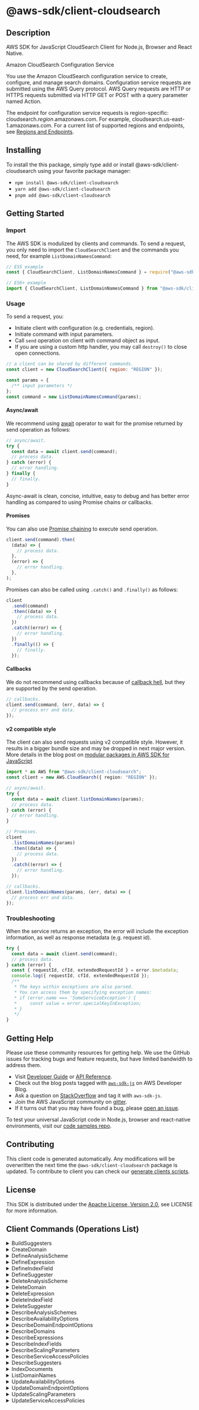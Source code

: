 <!-- generated file, do not edit directly -->

# @aws-sdk/client-cloudsearch

## Description

AWS SDK for JavaScript CloudSearch Client for Node.js, Browser and React Native.

<fullname>Amazon CloudSearch Configuration Service</fullname>

<p>You use the Amazon CloudSearch configuration service to create, configure, and manage search domains.
Configuration service  requests are submitted using the AWS Query protocol. AWS Query requests
are HTTP or HTTPS requests submitted via HTTP GET or POST with a query parameter named Action.</p>
<p>The endpoint for configuration service requests is region-specific: cloudsearch.<i>region</i>.amazonaws.com.
For example, cloudsearch.us-east-1.amazonaws.com. For a current list of supported regions and endpoints,
see <a href="http://docs.aws.amazon.com/general/latest/gr/rande.html#cloudsearch_region" target="_blank">Regions and Endpoints</a>.</p>

## Installing

To install the this package, simply type add or install @aws-sdk/client-cloudsearch
using your favorite package manager:

- `npm install @aws-sdk/client-cloudsearch`
- `yarn add @aws-sdk/client-cloudsearch`
- `pnpm add @aws-sdk/client-cloudsearch`

## Getting Started

### Import

The AWS SDK is modulized by clients and commands.
To send a request, you only need to import the `CloudSearchClient` and
the commands you need, for example `ListDomainNamesCommand`:

```js
// ES5 example
const { CloudSearchClient, ListDomainNamesCommand } = require("@aws-sdk/client-cloudsearch");
```

```ts
// ES6+ example
import { CloudSearchClient, ListDomainNamesCommand } from "@aws-sdk/client-cloudsearch";
```

### Usage

To send a request, you:

- Initiate client with configuration (e.g. credentials, region).
- Initiate command with input parameters.
- Call `send` operation on client with command object as input.
- If you are using a custom http handler, you may call `destroy()` to close open connections.

```js
// a client can be shared by different commands.
const client = new CloudSearchClient({ region: "REGION" });

const params = {
  /** input parameters */
};
const command = new ListDomainNamesCommand(params);
```

#### Async/await

We recommend using [await](https://developer.mozilla.org/en-US/docs/Web/JavaScript/Reference/Operators/await)
operator to wait for the promise returned by send operation as follows:

```js
// async/await.
try {
  const data = await client.send(command);
  // process data.
} catch (error) {
  // error handling.
} finally {
  // finally.
}
```

Async-await is clean, concise, intuitive, easy to debug and has better error handling
as compared to using Promise chains or callbacks.

#### Promises

You can also use [Promise chaining](https://developer.mozilla.org/en-US/docs/Web/JavaScript/Guide/Using_promises#chaining)
to execute send operation.

```js
client.send(command).then(
  (data) => {
    // process data.
  },
  (error) => {
    // error handling.
  },
);
```

Promises can also be called using `.catch()` and `.finally()` as follows:

```js
client
  .send(command)
  .then((data) => {
    // process data.
  })
  .catch((error) => {
    // error handling.
  })
  .finally(() => {
    // finally.
  });
```

#### Callbacks

We do not recommend using callbacks because of [callback hell](http://callbackhell.com/),
but they are supported by the send operation.

```js
// callbacks.
client.send(command, (err, data) => {
  // process err and data.
});
```

#### v2 compatible style

The client can also send requests using v2 compatible style.
However, it results in a bigger bundle size and may be dropped in next major version. More details in the blog post
on [modular packages in AWS SDK for JavaScript](https://aws.amazon.com/blogs/developer/modular-packages-in-aws-sdk-for-javascript/)

```ts
import * as AWS from "@aws-sdk/client-cloudsearch";
const client = new AWS.CloudSearch({ region: "REGION" });

// async/await.
try {
  const data = await client.listDomainNames(params);
  // process data.
} catch (error) {
  // error handling.
}

// Promises.
client
  .listDomainNames(params)
  .then((data) => {
    // process data.
  })
  .catch((error) => {
    // error handling.
  });

// callbacks.
client.listDomainNames(params, (err, data) => {
  // process err and data.
});
```

### Troubleshooting

When the service returns an exception, the error will include the exception information,
as well as response metadata (e.g. request id).

```js
try {
  const data = await client.send(command);
  // process data.
} catch (error) {
  const { requestId, cfId, extendedRequestId } = error.$metadata;
  console.log({ requestId, cfId, extendedRequestId });
  /**
   * The keys within exceptions are also parsed.
   * You can access them by specifying exception names:
   * if (error.name === 'SomeServiceException') {
   *     const value = error.specialKeyInException;
   * }
   */
}
```

## Getting Help

Please use these community resources for getting help.
We use the GitHub issues for tracking bugs and feature requests, but have limited bandwidth to address them.

- Visit [Developer Guide](https://docs.aws.amazon.com/sdk-for-javascript/v3/developer-guide/welcome.html)
  or [API Reference](https://docs.aws.amazon.com/AWSJavaScriptSDK/v3/latest/index.html).
- Check out the blog posts tagged with [`aws-sdk-js`](https://aws.amazon.com/blogs/developer/tag/aws-sdk-js/)
  on AWS Developer Blog.
- Ask a question on [StackOverflow](https://stackoverflow.com/questions/tagged/aws-sdk-js) and tag it with `aws-sdk-js`.
- Join the AWS JavaScript community on [gitter](https://gitter.im/aws/aws-sdk-js-v3).
- If it turns out that you may have found a bug, please [open an issue](https://github.com/aws/aws-sdk-js-v3/issues/new/choose).

To test your universal JavaScript code in Node.js, browser and react-native environments,
visit our [code samples repo](https://github.com/aws-samples/aws-sdk-js-tests).

## Contributing

This client code is generated automatically. Any modifications will be overwritten the next time the `@aws-sdk/client-cloudsearch` package is updated.
To contribute to client you can check our [generate clients scripts](https://github.com/aws/aws-sdk-js-v3/tree/main/scripts/generate-clients).

## License

This SDK is distributed under the
[Apache License, Version 2.0](http://www.apache.org/licenses/LICENSE-2.0),
see LICENSE for more information.

## Client Commands (Operations List)

<details>
<summary>
BuildSuggesters
</summary>

[Command API Reference](https://docs.aws.amazon.com/AWSJavaScriptSDK/v3/latest/client/cloudsearch/command/BuildSuggestersCommand/) / [Input](https://docs.aws.amazon.com/AWSJavaScriptSDK/v3/latest/Package/-aws-sdk-client-cloudsearch/Interface/BuildSuggestersCommandInput/) / [Output](https://docs.aws.amazon.com/AWSJavaScriptSDK/v3/latest/Package/-aws-sdk-client-cloudsearch/Interface/BuildSuggestersCommandOutput/)

</details>
<details>
<summary>
CreateDomain
</summary>

[Command API Reference](https://docs.aws.amazon.com/AWSJavaScriptSDK/v3/latest/client/cloudsearch/command/CreateDomainCommand/) / [Input](https://docs.aws.amazon.com/AWSJavaScriptSDK/v3/latest/Package/-aws-sdk-client-cloudsearch/Interface/CreateDomainCommandInput/) / [Output](https://docs.aws.amazon.com/AWSJavaScriptSDK/v3/latest/Package/-aws-sdk-client-cloudsearch/Interface/CreateDomainCommandOutput/)

</details>
<details>
<summary>
DefineAnalysisScheme
</summary>

[Command API Reference](https://docs.aws.amazon.com/AWSJavaScriptSDK/v3/latest/client/cloudsearch/command/DefineAnalysisSchemeCommand/) / [Input](https://docs.aws.amazon.com/AWSJavaScriptSDK/v3/latest/Package/-aws-sdk-client-cloudsearch/Interface/DefineAnalysisSchemeCommandInput/) / [Output](https://docs.aws.amazon.com/AWSJavaScriptSDK/v3/latest/Package/-aws-sdk-client-cloudsearch/Interface/DefineAnalysisSchemeCommandOutput/)

</details>
<details>
<summary>
DefineExpression
</summary>

[Command API Reference](https://docs.aws.amazon.com/AWSJavaScriptSDK/v3/latest/client/cloudsearch/command/DefineExpressionCommand/) / [Input](https://docs.aws.amazon.com/AWSJavaScriptSDK/v3/latest/Package/-aws-sdk-client-cloudsearch/Interface/DefineExpressionCommandInput/) / [Output](https://docs.aws.amazon.com/AWSJavaScriptSDK/v3/latest/Package/-aws-sdk-client-cloudsearch/Interface/DefineExpressionCommandOutput/)

</details>
<details>
<summary>
DefineIndexField
</summary>

[Command API Reference](https://docs.aws.amazon.com/AWSJavaScriptSDK/v3/latest/client/cloudsearch/command/DefineIndexFieldCommand/) / [Input](https://docs.aws.amazon.com/AWSJavaScriptSDK/v3/latest/Package/-aws-sdk-client-cloudsearch/Interface/DefineIndexFieldCommandInput/) / [Output](https://docs.aws.amazon.com/AWSJavaScriptSDK/v3/latest/Package/-aws-sdk-client-cloudsearch/Interface/DefineIndexFieldCommandOutput/)

</details>
<details>
<summary>
DefineSuggester
</summary>

[Command API Reference](https://docs.aws.amazon.com/AWSJavaScriptSDK/v3/latest/client/cloudsearch/command/DefineSuggesterCommand/) / [Input](https://docs.aws.amazon.com/AWSJavaScriptSDK/v3/latest/Package/-aws-sdk-client-cloudsearch/Interface/DefineSuggesterCommandInput/) / [Output](https://docs.aws.amazon.com/AWSJavaScriptSDK/v3/latest/Package/-aws-sdk-client-cloudsearch/Interface/DefineSuggesterCommandOutput/)

</details>
<details>
<summary>
DeleteAnalysisScheme
</summary>

[Command API Reference](https://docs.aws.amazon.com/AWSJavaScriptSDK/v3/latest/client/cloudsearch/command/DeleteAnalysisSchemeCommand/) / [Input](https://docs.aws.amazon.com/AWSJavaScriptSDK/v3/latest/Package/-aws-sdk-client-cloudsearch/Interface/DeleteAnalysisSchemeCommandInput/) / [Output](https://docs.aws.amazon.com/AWSJavaScriptSDK/v3/latest/Package/-aws-sdk-client-cloudsearch/Interface/DeleteAnalysisSchemeCommandOutput/)

</details>
<details>
<summary>
DeleteDomain
</summary>

[Command API Reference](https://docs.aws.amazon.com/AWSJavaScriptSDK/v3/latest/client/cloudsearch/command/DeleteDomainCommand/) / [Input](https://docs.aws.amazon.com/AWSJavaScriptSDK/v3/latest/Package/-aws-sdk-client-cloudsearch/Interface/DeleteDomainCommandInput/) / [Output](https://docs.aws.amazon.com/AWSJavaScriptSDK/v3/latest/Package/-aws-sdk-client-cloudsearch/Interface/DeleteDomainCommandOutput/)

</details>
<details>
<summary>
DeleteExpression
</summary>

[Command API Reference](https://docs.aws.amazon.com/AWSJavaScriptSDK/v3/latest/client/cloudsearch/command/DeleteExpressionCommand/) / [Input](https://docs.aws.amazon.com/AWSJavaScriptSDK/v3/latest/Package/-aws-sdk-client-cloudsearch/Interface/DeleteExpressionCommandInput/) / [Output](https://docs.aws.amazon.com/AWSJavaScriptSDK/v3/latest/Package/-aws-sdk-client-cloudsearch/Interface/DeleteExpressionCommandOutput/)

</details>
<details>
<summary>
DeleteIndexField
</summary>

[Command API Reference](https://docs.aws.amazon.com/AWSJavaScriptSDK/v3/latest/client/cloudsearch/command/DeleteIndexFieldCommand/) / [Input](https://docs.aws.amazon.com/AWSJavaScriptSDK/v3/latest/Package/-aws-sdk-client-cloudsearch/Interface/DeleteIndexFieldCommandInput/) / [Output](https://docs.aws.amazon.com/AWSJavaScriptSDK/v3/latest/Package/-aws-sdk-client-cloudsearch/Interface/DeleteIndexFieldCommandOutput/)

</details>
<details>
<summary>
DeleteSuggester
</summary>

[Command API Reference](https://docs.aws.amazon.com/AWSJavaScriptSDK/v3/latest/client/cloudsearch/command/DeleteSuggesterCommand/) / [Input](https://docs.aws.amazon.com/AWSJavaScriptSDK/v3/latest/Package/-aws-sdk-client-cloudsearch/Interface/DeleteSuggesterCommandInput/) / [Output](https://docs.aws.amazon.com/AWSJavaScriptSDK/v3/latest/Package/-aws-sdk-client-cloudsearch/Interface/DeleteSuggesterCommandOutput/)

</details>
<details>
<summary>
DescribeAnalysisSchemes
</summary>

[Command API Reference](https://docs.aws.amazon.com/AWSJavaScriptSDK/v3/latest/client/cloudsearch/command/DescribeAnalysisSchemesCommand/) / [Input](https://docs.aws.amazon.com/AWSJavaScriptSDK/v3/latest/Package/-aws-sdk-client-cloudsearch/Interface/DescribeAnalysisSchemesCommandInput/) / [Output](https://docs.aws.amazon.com/AWSJavaScriptSDK/v3/latest/Package/-aws-sdk-client-cloudsearch/Interface/DescribeAnalysisSchemesCommandOutput/)

</details>
<details>
<summary>
DescribeAvailabilityOptions
</summary>

[Command API Reference](https://docs.aws.amazon.com/AWSJavaScriptSDK/v3/latest/client/cloudsearch/command/DescribeAvailabilityOptionsCommand/) / [Input](https://docs.aws.amazon.com/AWSJavaScriptSDK/v3/latest/Package/-aws-sdk-client-cloudsearch/Interface/DescribeAvailabilityOptionsCommandInput/) / [Output](https://docs.aws.amazon.com/AWSJavaScriptSDK/v3/latest/Package/-aws-sdk-client-cloudsearch/Interface/DescribeAvailabilityOptionsCommandOutput/)

</details>
<details>
<summary>
DescribeDomainEndpointOptions
</summary>

[Command API Reference](https://docs.aws.amazon.com/AWSJavaScriptSDK/v3/latest/client/cloudsearch/command/DescribeDomainEndpointOptionsCommand/) / [Input](https://docs.aws.amazon.com/AWSJavaScriptSDK/v3/latest/Package/-aws-sdk-client-cloudsearch/Interface/DescribeDomainEndpointOptionsCommandInput/) / [Output](https://docs.aws.amazon.com/AWSJavaScriptSDK/v3/latest/Package/-aws-sdk-client-cloudsearch/Interface/DescribeDomainEndpointOptionsCommandOutput/)

</details>
<details>
<summary>
DescribeDomains
</summary>

[Command API Reference](https://docs.aws.amazon.com/AWSJavaScriptSDK/v3/latest/client/cloudsearch/command/DescribeDomainsCommand/) / [Input](https://docs.aws.amazon.com/AWSJavaScriptSDK/v3/latest/Package/-aws-sdk-client-cloudsearch/Interface/DescribeDomainsCommandInput/) / [Output](https://docs.aws.amazon.com/AWSJavaScriptSDK/v3/latest/Package/-aws-sdk-client-cloudsearch/Interface/DescribeDomainsCommandOutput/)

</details>
<details>
<summary>
DescribeExpressions
</summary>

[Command API Reference](https://docs.aws.amazon.com/AWSJavaScriptSDK/v3/latest/client/cloudsearch/command/DescribeExpressionsCommand/) / [Input](https://docs.aws.amazon.com/AWSJavaScriptSDK/v3/latest/Package/-aws-sdk-client-cloudsearch/Interface/DescribeExpressionsCommandInput/) / [Output](https://docs.aws.amazon.com/AWSJavaScriptSDK/v3/latest/Package/-aws-sdk-client-cloudsearch/Interface/DescribeExpressionsCommandOutput/)

</details>
<details>
<summary>
DescribeIndexFields
</summary>

[Command API Reference](https://docs.aws.amazon.com/AWSJavaScriptSDK/v3/latest/client/cloudsearch/command/DescribeIndexFieldsCommand/) / [Input](https://docs.aws.amazon.com/AWSJavaScriptSDK/v3/latest/Package/-aws-sdk-client-cloudsearch/Interface/DescribeIndexFieldsCommandInput/) / [Output](https://docs.aws.amazon.com/AWSJavaScriptSDK/v3/latest/Package/-aws-sdk-client-cloudsearch/Interface/DescribeIndexFieldsCommandOutput/)

</details>
<details>
<summary>
DescribeScalingParameters
</summary>

[Command API Reference](https://docs.aws.amazon.com/AWSJavaScriptSDK/v3/latest/client/cloudsearch/command/DescribeScalingParametersCommand/) / [Input](https://docs.aws.amazon.com/AWSJavaScriptSDK/v3/latest/Package/-aws-sdk-client-cloudsearch/Interface/DescribeScalingParametersCommandInput/) / [Output](https://docs.aws.amazon.com/AWSJavaScriptSDK/v3/latest/Package/-aws-sdk-client-cloudsearch/Interface/DescribeScalingParametersCommandOutput/)

</details>
<details>
<summary>
DescribeServiceAccessPolicies
</summary>

[Command API Reference](https://docs.aws.amazon.com/AWSJavaScriptSDK/v3/latest/client/cloudsearch/command/DescribeServiceAccessPoliciesCommand/) / [Input](https://docs.aws.amazon.com/AWSJavaScriptSDK/v3/latest/Package/-aws-sdk-client-cloudsearch/Interface/DescribeServiceAccessPoliciesCommandInput/) / [Output](https://docs.aws.amazon.com/AWSJavaScriptSDK/v3/latest/Package/-aws-sdk-client-cloudsearch/Interface/DescribeServiceAccessPoliciesCommandOutput/)

</details>
<details>
<summary>
DescribeSuggesters
</summary>

[Command API Reference](https://docs.aws.amazon.com/AWSJavaScriptSDK/v3/latest/client/cloudsearch/command/DescribeSuggestersCommand/) / [Input](https://docs.aws.amazon.com/AWSJavaScriptSDK/v3/latest/Package/-aws-sdk-client-cloudsearch/Interface/DescribeSuggestersCommandInput/) / [Output](https://docs.aws.amazon.com/AWSJavaScriptSDK/v3/latest/Package/-aws-sdk-client-cloudsearch/Interface/DescribeSuggestersCommandOutput/)

</details>
<details>
<summary>
IndexDocuments
</summary>

[Command API Reference](https://docs.aws.amazon.com/AWSJavaScriptSDK/v3/latest/client/cloudsearch/command/IndexDocumentsCommand/) / [Input](https://docs.aws.amazon.com/AWSJavaScriptSDK/v3/latest/Package/-aws-sdk-client-cloudsearch/Interface/IndexDocumentsCommandInput/) / [Output](https://docs.aws.amazon.com/AWSJavaScriptSDK/v3/latest/Package/-aws-sdk-client-cloudsearch/Interface/IndexDocumentsCommandOutput/)

</details>
<details>
<summary>
ListDomainNames
</summary>

[Command API Reference](https://docs.aws.amazon.com/AWSJavaScriptSDK/v3/latest/client/cloudsearch/command/ListDomainNamesCommand/) / [Input](https://docs.aws.amazon.com/AWSJavaScriptSDK/v3/latest/Package/-aws-sdk-client-cloudsearch/Interface/ListDomainNamesCommandInput/) / [Output](https://docs.aws.amazon.com/AWSJavaScriptSDK/v3/latest/Package/-aws-sdk-client-cloudsearch/Interface/ListDomainNamesCommandOutput/)

</details>
<details>
<summary>
UpdateAvailabilityOptions
</summary>

[Command API Reference](https://docs.aws.amazon.com/AWSJavaScriptSDK/v3/latest/client/cloudsearch/command/UpdateAvailabilityOptionsCommand/) / [Input](https://docs.aws.amazon.com/AWSJavaScriptSDK/v3/latest/Package/-aws-sdk-client-cloudsearch/Interface/UpdateAvailabilityOptionsCommandInput/) / [Output](https://docs.aws.amazon.com/AWSJavaScriptSDK/v3/latest/Package/-aws-sdk-client-cloudsearch/Interface/UpdateAvailabilityOptionsCommandOutput/)

</details>
<details>
<summary>
UpdateDomainEndpointOptions
</summary>

[Command API Reference](https://docs.aws.amazon.com/AWSJavaScriptSDK/v3/latest/client/cloudsearch/command/UpdateDomainEndpointOptionsCommand/) / [Input](https://docs.aws.amazon.com/AWSJavaScriptSDK/v3/latest/Package/-aws-sdk-client-cloudsearch/Interface/UpdateDomainEndpointOptionsCommandInput/) / [Output](https://docs.aws.amazon.com/AWSJavaScriptSDK/v3/latest/Package/-aws-sdk-client-cloudsearch/Interface/UpdateDomainEndpointOptionsCommandOutput/)

</details>
<details>
<summary>
UpdateScalingParameters
</summary>

[Command API Reference](https://docs.aws.amazon.com/AWSJavaScriptSDK/v3/latest/client/cloudsearch/command/UpdateScalingParametersCommand/) / [Input](https://docs.aws.amazon.com/AWSJavaScriptSDK/v3/latest/Package/-aws-sdk-client-cloudsearch/Interface/UpdateScalingParametersCommandInput/) / [Output](https://docs.aws.amazon.com/AWSJavaScriptSDK/v3/latest/Package/-aws-sdk-client-cloudsearch/Interface/UpdateScalingParametersCommandOutput/)

</details>
<details>
<summary>
UpdateServiceAccessPolicies
</summary>

[Command API Reference](https://docs.aws.amazon.com/AWSJavaScriptSDK/v3/latest/client/cloudsearch/command/UpdateServiceAccessPoliciesCommand/) / [Input](https://docs.aws.amazon.com/AWSJavaScriptSDK/v3/latest/Package/-aws-sdk-client-cloudsearch/Interface/UpdateServiceAccessPoliciesCommandInput/) / [Output](https://docs.aws.amazon.com/AWSJavaScriptSDK/v3/latest/Package/-aws-sdk-client-cloudsearch/Interface/UpdateServiceAccessPoliciesCommandOutput/)

</details>
